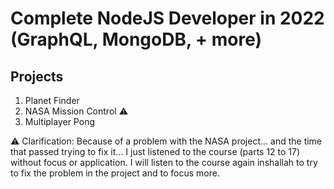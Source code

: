 # Complete NodeJS Developer in 2022 (GraphQL, MongoDB, + more)

## Projects

1. Planet Finder
2. NASA Mission Control ⚠️
3. Multiplayer Pong

⚠️ Clarification: Because of a problem with the NASA project... and the time that passed trying to fix it... I just listened to the course (parts 12 to 17) without focus or application. I will listen to the course again inshallah to try to fix the problem in the project and to focus more.


